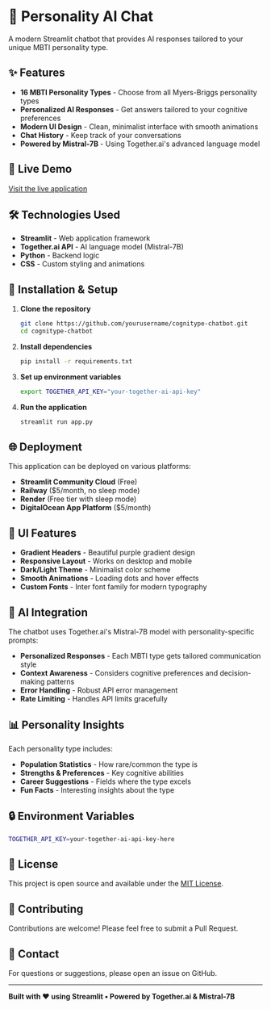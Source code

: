 # 🧠 Personality AI Chat

A modern Streamlit chatbot that provides AI responses tailored to your unique MBTI personality type.

## ✨ Features

- **16 MBTI Personality Types** - Choose from all Myers-Briggs personality types
- **Personalized AI Responses** - Get answers tailored to your cognitive preferences
- **Modern UI Design** - Clean, minimalist interface with smooth animations
- **Chat History** - Keep track of your conversations
- **Powered by Mistral-7B** - Using Together.ai's advanced language model

## 🚀 Live Demo

[Visit the live application](your-deployment-url-here)

## 🛠️ Technologies Used

- **Streamlit** - Web application framework
- **Together.ai API** - AI language model (Mistral-7B)
- **Python** - Backend logic
- **CSS** - Custom styling and animations

## 🔧 Installation & Setup

1. **Clone the repository**
   ```bash
   git clone https://github.com/yourusername/cognitype-chatbot.git
   cd cognitype-chatbot
   ```

2. **Install dependencies**
   ```bash
   pip install -r requirements.txt
   ```

3. **Set up environment variables**
   ```bash
   export TOGETHER_API_KEY="your-together-ai-api-key"
   ```

4. **Run the application**
   ```bash
   streamlit run app.py
   ```

## 🌐 Deployment

This application can be deployed on various platforms:

- **Streamlit Community Cloud** (Free)
- **Railway** ($5/month, no sleep mode)
- **Render** (Free tier with sleep mode)
- **DigitalOcean App Platform** ($5/month)

## 🎨 UI Features

- **Gradient Headers** - Beautiful purple gradient design
- **Responsive Layout** - Works on desktop and mobile
- **Dark/Light Theme** - Minimalist color scheme
- **Smooth Animations** - Loading dots and hover effects
- **Custom Fonts** - Inter font family for modern typography

## 🤖 AI Integration

The chatbot uses Together.ai's Mistral-7B model with personality-specific prompts:

- **Personalized Responses** - Each MBTI type gets tailored communication style
- **Context Awareness** - Considers cognitive preferences and decision-making patterns
- **Error Handling** - Robust API error management
- **Rate Limiting** - Handles API limits gracefully

## 📊 Personality Insights

Each personality type includes:
- **Population Statistics** - How rare/common the type is
- **Strengths & Preferences** - Key cognitive abilities
- **Career Suggestions** - Fields where the type excels
- **Fun Facts** - Interesting insights about the type

## 🔒 Environment Variables

```bash
TOGETHER_API_KEY=your-together-ai-api-key-here
```

## 📝 License

This project is open source and available under the [MIT License](LICENSE).

## 🤝 Contributing

Contributions are welcome! Please feel free to submit a Pull Request.

## 📧 Contact

For questions or suggestions, please open an issue on GitHub.

---

**Built with ❤️ using Streamlit • Powered by Together.ai & Mistral-7B** 